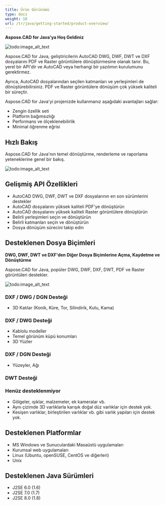 ```yaml
---
title: Ürün Görünümü
type: docs
weight: 10
url: /tr/java/getting-started/product-overview/
---
```


**Aspose.CAD for Java'ya Hoş Geldiniz**

![todo:image_alt_text](https://i.imgur.com/qHeCKck.png)

Aspose.CAD for Java, geliştiricilerin AutoCAD DWG, DWF, DWT ve DXF dosyalarını PDF ve Raster görüntülere dönüştürmesine olanak tanır. Bu, yerel bir API'dir ve AutoCAD veya herhangi bir yazılımın kurulumunu gerektirmez.

Ayrıca, AutoCAD dosyalarından seçilen katmanları ve yerleşimleri de dönüştürebilirsiniz. PDF ve Raster görüntülere dönüşüm çok yüksek kaliteli bir süreçtir.

Aspose.CAD for Java'yi projenizde kullanmanız aşağıdaki avantajları sağlar:

- Zengin özellik seti
- Platform bağımsızlığı
- Performans ve ölçeklenebilirlik
- Minimal öğrenme eğrisi

## **Hızlı Bakış**
Aspose.CAD for Java'nın temel dönüştürme, renderleme ve raporlama yeteneklerine genel bir bakış.

![todo:image_alt_text](https://i.imgur.com/vLNnhkj.png)
## **Gelişmiş API Özellikleri**
- AutoCAD DWG, DWF, DWT ve DXF dosyalarının en son sürümlerini destekler
- AutoCAD dosyalarını yüksek kaliteli PDF'ye dönüştürün
- AutoCAD dosyalarını yüksek kaliteli Raster görüntülere dönüştürün
- Belirli yerleşimleri seçin ve dönüştürün
- Belirli katmanları seçin ve dönüştürün
- Dosya dönüşüm sürecini takip edin
## **Desteklenen Dosya Biçimleri**
**DWG, DWF, DWT ve DXF'den Diğer Dosya Biçimlerine Açma, Kaydetme ve Dönüştürme**

Aspose.CAD for Java, popüler DWG, DWF, DXF, DWT, PDF ve Raster görüntüleri destekler.

![todo:image_alt_text](/cad/_assets/java/product-overview_1.png)
### **DXF / DWG / DGN Desteği**
- 3D Katılar (Konik, Küre, Tor, Silindirik, Kutu, Kama)
### **DXF / DWG Desteği**
- Kablolu modeller
- Temel görünüm küpü konumları
- 3D Yüzler
### **DXF / DGN Desteği**
- Yüzeyler, Ağı
### **DWT Desteği**

### **Henüz desteklenmiyor**
- Gölgeler, ışıklar, malzemeler, ek kameralar vb.
- Aynı çizimde 3D varlıklarla karışık doğal düz varlıklar için destek yok.
- Kesişen varlıklar, birleştirilen varlıklar vb. gibi varlık yapıları için destek yok.
## **Desteklenen Platformlar**
- MS Windows ve Sunuculardaki Masaüstü uygulamaları
- Kurumsal web uygulamaları
- Linux (Ubuntu, openSUSE, CentOS ve diğerleri)
- Unix
## **Desteklenen Java Sürümleri**
- J2SE 6.0 (1.6)
- J2SE 7.0 (1.7)
- J2SE 8.0 (1.8)
